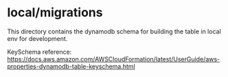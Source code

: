 # local/migrations
This directory contains the dynamodb schema for building the table in local env for development.

KeySchema reference: https://docs.aws.amazon.com/AWSCloudFormation/latest/UserGuide/aws-properties-dynamodb-table-keyschema.html
